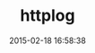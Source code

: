 ---
layout: post
title:  "httplog"
repo:   "trusche/httplog"
date:   2015-02-18 16:58:38
gemurl: http://github.com/trusche/httplog
---